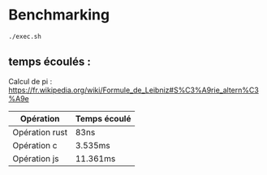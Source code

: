 # Benchmarking

```bash
./exec.sh
```


## temps écoulés :

Calcul de pi : https://fr.wikipedia.org/wiki/Formule_de_Leibniz#S%C3%A9rie_altern%C3%A9e

| Opération | Temps écoulé |
|    ---    |      ---     |
| Opération rust | 83ns    |
| Opération c | 3.535ms |
| Opération js | 11.361ms  |
